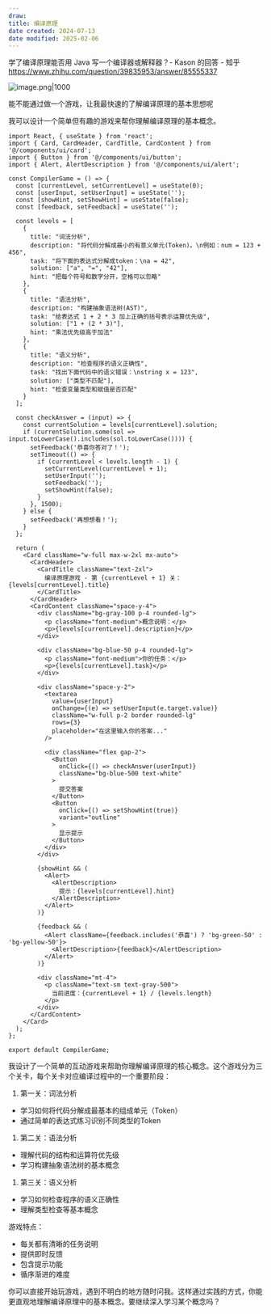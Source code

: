 ```yaml
---
draw:
title: 编译原理
date created: 2024-07-13
date modified: 2025-02-06
---
```


学了编译原理能否用 Java 写一个编译器或解释器？- Kason 的回答 - 知乎  
https://www.zhihu.com/question/39835953/answer/85555337

![image.png|1000](https://imagehosting4picgo.oss-cn-beijing.aliyuncs.com/imagehosting/fix-dir%2Fpicgo%2Fpicgo-clipboard-images%2F2024%2F09%2F20%2F19-46-06-42cd7c36ff98bbff32e0e8d8fad504db-202409201946297-311a2e.png)

能不能通过做一个游戏，让我最快速的了解编译原理的基本思想呢

我可以设计一个简单但有趣的游戏来帮你理解编译原理的基本概念。

```tsx
import React, { useState } from 'react';
import { Card, CardHeader, CardTitle, CardContent } from '@/components/ui/card';
import { Button } from '@/components/ui/button';
import { Alert, AlertDescription } from '@/components/ui/alert';

const CompilerGame = () => {
  const [currentLevel, setCurrentLevel] = useState(0);
  const [userInput, setUserInput] = useState('');
  const [showHint, setShowHint] = useState(false);
  const [feedback, setFeedback] = useState('');

  const levels = [
    {
      title: "词法分析",
      description: "将代码分解成最小的有意义单元(Token)。\n例如：num = 123 + 456",
      task: "将下面的表达式分解成token：\na = 42",
      solution: ["a", "=", "42"],
      hint: "把每个符号和数字分开，空格可以忽略"
    },
    {
      title: "语法分析",
      description: "构建抽象语法树(AST)",
      task: "给表达式 1 + 2 * 3 加上正确的括号表示运算优先级",
      solution: ["1 + (2 * 3)"],
      hint: "乘法优先级高于加法"
    },
    {
      title: "语义分析",
      description: "检查程序的语义正确性",
      task: "找出下面代码中的语义错误：\nstring x = 123",
      solution: ["类型不匹配"],
      hint: "检查变量类型和赋值是否匹配"
    }
  ];

  const checkAnswer = (input) => {
    const currentSolution = levels[currentLevel].solution;
    if (currentSolution.some(sol => input.toLowerCase().includes(sol.toLowerCase()))) {
      setFeedback('恭喜你答对了！');
      setTimeout(() => {
        if (currentLevel < levels.length - 1) {
          setCurrentLevel(currentLevel + 1);
          setUserInput('');
          setFeedback('');
          setShowHint(false);
        }
      }, 1500);
    } else {
      setFeedback('再想想看！');
    }
  };

  return (
    <Card className="w-full max-w-2xl mx-auto">
      <CardHeader>
        <CardTitle className="text-2xl">
          编译原理游戏 - 第 {currentLevel + 1} 关：{levels[currentLevel].title}
        </CardTitle>
      </CardHeader>
      <CardContent className="space-y-4">
        <div className="bg-gray-100 p-4 rounded-lg">
          <p className="font-medium">概念说明：</p>
          <p>{levels[currentLevel].description}</p>
        </div>
        
        <div className="bg-blue-50 p-4 rounded-lg">
          <p className="font-medium">你的任务：</p>
          <p>{levels[currentLevel].task}</p>
        </div>

        <div className="space-y-2">
          <textarea
            value={userInput}
            onChange={(e) => setUserInput(e.target.value)}
            className="w-full p-2 border rounded-lg"
            rows={3}
            placeholder="在这里输入你的答案..."
          />
          
          <div className="flex gap-2">
            <Button 
              onClick={() => checkAnswer(userInput)}
              className="bg-blue-500 text-white"
            >
              提交答案
            </Button>
            <Button 
              onClick={() => setShowHint(true)}
              variant="outline"
            >
              显示提示
            </Button>
          </div>
        </div>

        {showHint && (
          <Alert>
            <AlertDescription>
              提示：{levels[currentLevel].hint}
            </AlertDescription>
          </Alert>
        )}

        {feedback && (
          <Alert className={feedback.includes('恭喜') ? 'bg-green-50' : 'bg-yellow-50'}>
            <AlertDescription>{feedback}</AlertDescription>
          </Alert>
        )}

        <div className="mt-4">
          <p className="text-sm text-gray-500">
            当前进度：{currentLevel + 1} / {levels.length}
          </p>
        </div>
      </CardContent>
    </Card>
  );
};

export default CompilerGame;

```

我设计了一个简单的互动游戏来帮助你理解编译原理的核心概念。这个游戏分为三个关卡，每个关卡对应编译过程中的一个重要阶段：

1. 第一关：词法分析
- 学习如何将代码分解成最基本的组成单元（Token）
- 通过简单的表达式练习识别不同类型的Token

1. 第二关：语法分析
- 理解代码的结构和运算符优先级
- 学习构建抽象语法树的基本概念

1. 第三关：语义分析
- 学习如何检查程序的语义正确性
- 理解类型检查等基本概念

游戏特点：

- 每关都有清晰的任务说明
- 提供即时反馈
- 包含提示功能
- 循序渐进的难度

你可以直接开始玩游戏，遇到不明白的地方随时问我。这样通过实践的方式，你能更直观地理解编译原理中的基本概念。要继续深入学习某个概念吗？
